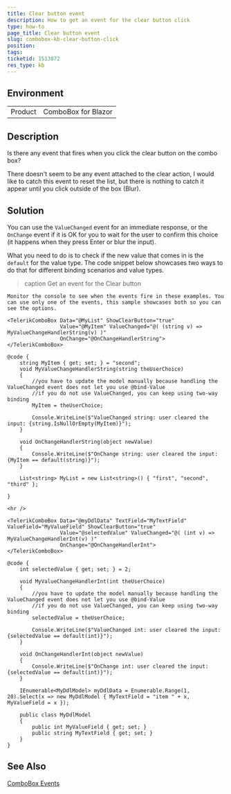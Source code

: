 ```yaml
---
title: Clear button event
description: How to get an event for the clear button click
type: how-to
page_title: Clear button event
slug: combobox-kb-clear-button-click
position: 
tags: 
ticketid: 1513072
res_type: kb
---
```


## Environment
<table>
	<tbody>
		<tr>
			<td>Product</td>
			<td>ComboBox for Blazor</td>
		</tr>
	</tbody>
</table>


## Description
Is there any event that fires when you click the clear button on the combo box?

There doesn't seem to be any event attached to the clear action, I would like to catch this event to reset the list, but there is nothing to catch it appear until you click outside of the box (Blur).

## Solution
You can use the `ValueChanged` event for an immediate response, or the `OnChange` event if it is OK for you to wait for the user to confirm this choice (it happens when they press Enter or blur the input).

What you need to do is to check if the new value that comes in is the `default` for the value type. The code snippet below showcases two ways to do that for different binding scenarios and value types.

>caption Get an event for the Clear button

````RAZOR
Monitor the console to see when the events fire in these examples. You can use only one of the events, this sample showcases both so you can see the options.

<TelerikComboBox Data="@MyList" ShowClearButton="true"
                 Value="@MyItem" ValueChanged="@( (string v) => MyValueChangeHandlerString(v) )"
                 OnChange="@OnChangeHandlerString">
</TelerikComboBox>

@code {
    string MyItem { get; set; } = "second";
    void MyValueChangeHandlerString(string theUserChoice)
    {
        //you have to update the model manually because handling the ValueChanged event does not let you use @bind-Value
        //if you do not use ValueChanged, you can keep using two-way binding
        MyItem = theUserChoice;

        Console.WriteLine($"ValueChanged string: user cleared the input: {string.IsNullOrEmpty(MyItem)}");
    }

    void OnChangeHandlerString(object newValue)
    {
        Console.WriteLine($"OnChange string: user cleared the input: {MyItem == default(string)}");
    }

    List<string> MyList = new List<string>() { "first", "second", "third" };

}

<hr />

<TelerikComboBox Data="@myDdlData" TextField="MyTextField" ValueField="MyValueField" ShowClearButton="true"
                 Value="@selectedValue" ValueChanged="@( (int v) => MyValueChangeHandlerInt(v) )"
                 OnChange="@OnChangeHandlerInt">
</TelerikComboBox>

@code {
    int selectedValue { get; set; } = 2;

    void MyValueChangeHandlerInt(int theUserChoice)
    {
        //you have to update the model manually because handling the ValueChanged event does not let you use @bind-Value
        //if you do not use ValueChanged, you can keep using two-way binding
        selectedValue = theUserChoice;

        Console.WriteLine($"ValueChanged int: user cleared the input: {selectedValue == default(int)}");
    }

    void OnChangeHandlerInt(object newValue)
    {
        Console.WriteLine($"OnChange int: user cleared the input: {selectedValue == default(int)}");
    }

    IEnumerable<MyDdlModel> myDdlData = Enumerable.Range(1, 20).Select(x => new MyDdlModel { MyTextField = "item " + x, MyValueField = x });

    public class MyDdlModel
    {
        public int MyValueField { get; set; }
        public string MyTextField { get; set; }
    }
}
````

## See Also
[ComboBox Events](slug://components/combobox/events)
